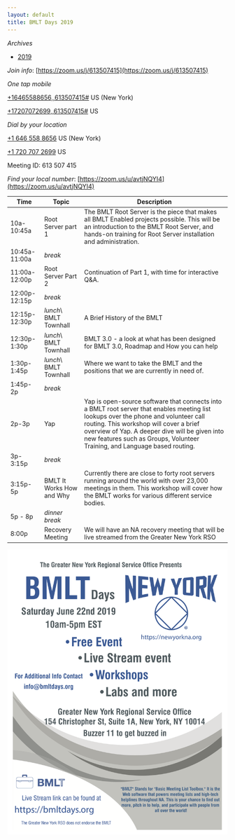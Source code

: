 ```yaml
---
layout: default
title: BMLT Days 2019
---
```

*Archives*
* [2019](2019/index.md)

*Join info*: [https://zoom.us/j/613507415](https://zoom.us/j/613507415)

*One tap mobile*

[+16465588656,,613507415#](tel:+16465588656,,613507415#) US (New York)

[+17207072699,,613507415#](tel:+17207072699,,613507415#) US

*Dial by your location*

[+1 646 558 8656](tel:+16465588656) US (New York)

[+1 720 707 2699](tel:+17207072699) US

Meeting ID: 613 507 415

*Find your local number*: [https://zoom.us/u/avtjNQYI4](https://zoom.us/u/avtjNQYI4)

| Time  | Topic   | Description  |
|---|---|---|
| 10a-10:45a  | Root Server part 1  | The BMLT Root Server is the piece that makes all BMLT Enabled projects possible. This will be an introduction to the BMLT Root Server, and hands-on training for Root Server installation and administration. |
| 10:45a-11:00a  | *break* |   | 
| 11:00a-12:00p  | Root Server Part 2  | Continuation of Part 1, with time for interactive Q&A.  | 
| 12:00p-12:15p | *break* |   | 
| 12:15p-12:30p  |  *lunch*\ BMLT Townhall  | A Brief History of the BMLT |
| 12:30p-1:30p  | *lunch*\ BMLT Townhall  | BMLT 3.0 - a look at what has been designed for BMLT 3.0, Roadmap and How you can help |
| 1:30p-1:45p  | *lunch*\ BMLT Townhall  | Where we want to take the BMLT and the positions that we are currently in need of.  | 
| 1:45p-2p  | *break* |   | 
| 2p-3p  | Yap  | Yap is open-source software that connects into a BMLT root server that enables meeting list lookups over the phone and volunteer call routing.   This workshop will cover a brief overview of Yap.  A deeper dive will be given into new features such as Groups, Volunteer Training, and Language based routing.    | 
| 3p-3:15p  | *break* |   | 
| 3:15p-5p  | BMLT It Works How and Why  | Currently there are close to forty root servers running around the world with over 23,000 meetings in them. This workshop will cover how the BMLT works for various different service bodies. |
| 5p - 8p | *dinner break* 
| 8:00p | Recovery Meeting | We will have an NA recovery meeting that will be live streamed from the Greater New York RSO  | 

![flyer](flyer.png "Flyer")
